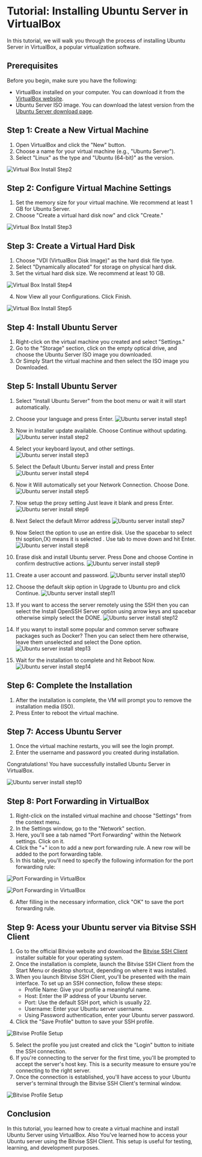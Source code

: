# Tutorial: Installing Ubuntu Server in VirtualBox

In this tutorial, we will walk you through the process of installing Ubuntu Server in VirtualBox, a popular virtualization software.

## Prerequisites

Before you begin, make sure you have the following:

- VirtualBox installed on your computer. You can download it from the [VirtualBox website](https://www.virtualbox.org/).
- Ubuntu Server ISO image. You can download the latest version from the [Ubuntu Server download page](https://ubuntu.com/download/server).

## Step 1: Create a New Virtual Machine

1. Open VirtualBox and click the "New" button.
2. Choose a name for your virtual machine (e.g., "Ubuntu Server").
3.  Select "Linux" as the type and "Ubuntu (64-bit)" as the version.

![Virtual Box Install Step2](images/Vbox2.JPG)

## Step 2: Configure Virtual Machine Settings

1. Set the memory size for your virtual machine. We recommend at least 1 GB for Ubuntu Server.
2. Choose "Create a virtual hard disk now" and click "Create."

![Virtual Box Install Step3](images/Vbox3.JPG)

## Step 3: Create a Virtual Hard Disk

1. Choose "VDI (VirtualBox Disk Image)" as the hard disk file type.
2. Select "Dynamically allocated" for storage on physical hard disk.
3. Set the virtual hard disk size. We recommend at least 10 GB.

![Virtual Box Install Step4](images/Vbox4.JPG)

 4. Now View all your Configurations. Click Finish.

![Virtual Box Install Step5](images/Vbox5.JPG)

## Step 4: Install Ubuntu Server

1. Right-click on the virtual machine you created and select "Settings."
2. Go to the "Storage" section, click on the empty optical drive, and choose the Ubuntu Server ISO image you downloaded.
3. Or Simply Start the virtual machine and then select the ISO image you Downloaded.


## Step 5: Install Ubuntu Server

1. Select "Install Ubuntu Server" from the boot menu or wait it will start automatically.

2. Choose your language and press Enter.
![Ubuntu server install step1](images/Ubuntuserver1.JPG)

3. Now in Installer update available. Choose Continue without updating.
![Ubuntu server install step2](images/Ubuntuserver2.JPG)

4. Select your  keyboard layout, and other settings.
![Ubuntu server install step3](images/Ubuntuserver3.JPG)

5. Select the Default Ubuntu Server install and press Enter
![Ubuntu server install step4](images/Ubuntuserver4.JPG)

6. Now it Will automatically set your Network Connection. Choose Done.
![Ubuntu server install step5](images/Ubuntuserver5.JPG)

7. Now setup the proxy setting Just leave it blank and press Enter.
![Ubuntu server install step6](images/Ubuntuserver6.JPG)

8. Next Select the default Mirror address
![Ubuntu server install step7](images/Ubuntuserver7.JPG)

9. Now Select the option to use an entire disk. Use the spacebar to select thi soption,(X) means it is selected . Use tab to move down and hit Enter.
![Ubuntu server install step8](images/Ubuntuserver8.JPG)

10. Erase disk and install Ubuntu server. Press Done and choose Contine in confirm destructive actions.
![Ubuntu server install step9](images/Ubuntuserver9JPG.JPG)

11. Create a user account and password.
![Ubuntu server install step10](images/Ubuntuserver10.JPG)

12. Choose the default skip option in Upgrade to Ubuntu pro and click Continue.
![Ubuntu server install step11](images/Ubuntuserver11.JPG)

13. If you want to access the server remotely using the SSH then you can select the Install OpenSSH Server option using arrow keys and spacebar otherwise simply select the DONE.
![Ubuntu server install step12](images/Ubuntuserver12JPG.JPG)

14. If you wanyt to install some popular and common server software packages such as Docker? Then you can select them here otherwise, leave them unselected and select the Done option.
![Ubuntu server install step13](images/Ubuntuserver13.JPG)

15. Wait for the installation to complete and hit Reboot Now.
![Ubuntu server install step14](images/Ubuntuserver14JPG.JPG)


## Step 6: Complete the Installation

1. After the installation is complete, the VM will prompt you to remove the installation media (ISO).
2. Press Enter to reboot the virtual machine.

## Step 7: Access Ubuntu Server

1. Once the virtual machine restarts, you will see the login prompt.
2. Enter the username and password you created during installation.

Congratulations! You have successfully installed Ubuntu Server in VirtualBox.

![Ubuntu server install step10](images/Ubuntuserver15.JPG)


## Step 8: Port Forwarding in VirtualBox

1. Right-click on the installed virtual machine and choose "Settings" from the context menu.
2. In the Settings window, go to the "Network" section.
3. Here, you'll see a tab named "Port Forwarding" within the Network settings. Click on it.
4. Click the "+" icon to add a new port forwarding rule. A new row will be added to the port forwarding table.
5. In this table, you'll need to specify the following information for the port forwarding rule:

![Port Forwarding in VirtualBox](images/PortFwd2.JPG)

![Port Forwarding in VirtualBox](images/PortFwd1.JPG)

 6. After filling in the necessary information, click "OK" to save the port forwarding rule.


## Step 9: Acess your Ubuntu server via Bitvise SSH Client

1. Go to the official Bitvise website and download the [Bitvise SSH Client](https://www.bitvise.com/ssh-client-download) installer suitable for your operating system.
2. Once the installation is complete, launch the Bitvise SSH Client from the Start Menu or desktop shortcut, depending on where it was installed.
3. When you launch Bitvise SSH Client, you'll be presented with the main interface. To set up an SSH connection, follow these steps:
     - Profile Name: Give your profile a meaningful name.
     - Host: Enter the IP address of your Ubuntu server.
     - Port: Use the default SSH port, which is usually 22.
     - Username: Enter your Ubuntu server username.
     - Using Password authentication, enter your Ubuntu server password.
4. Click the "Save Profile" button to save your SSH profile.

![Bitvise Profile Setup](images/Bitvise1.JPG)

 5. Select the profile you just created and click the "Login" button to initiate the SSH connection.
 6. If you're connecting to the server for the first time, you'll be prompted to accept the server's host key. This is a security measure to ensure you're connecting to the right server.
 7. Once the connection is established, you'll have access to your Ubuntu server's terminal through the Bitvise SSH Client's terminal window.

![Bitvise Profile Setup](images/Bitvise2.JPG)

   
## Conclusion

In this tutorial, you learned how to create a virtual machine and install Ubuntu Server using VirtualBox. Also You've learned how to access your Ubuntu server using the Bitvise SSH Client. This setup is useful for testing, learning, and development purposes.
